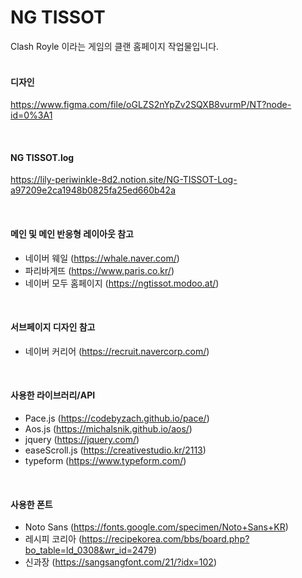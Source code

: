 # NG TISSOT 
Clash Royle 이라는 게임의 클랜 홈페이지 작업물입니다.
<br><br>

#### 디자인
https://www.figma.com/file/oGLZS2nYpZv2SQXB8vurmP/NT?node-id=0%3A1

<br>

#### NG TISSOT.log
https://lily-periwinkle-8d2.notion.site/NG-TISSOT-Log-a97209e2ca1948b0825fa25ed660b42a

<br>

#### 메인 및 메인 반응형 레이아웃 참고
- 네이버 웨일 (https://whale.naver.com/) 
- 파리바게뜨 (https://www.paris.co.kr/)
- 네이버 모두 홈페이지 (https://ngtissot.modoo.at/)

<br>

#### 서브페이지 디자인 참고
- 네이버 커리어 (https://recruit.navercorp.com/)

<br>

#### 사용한 라이브러리/API
- Pace.js (https://codebyzach.github.io/pace/)
- Aos.js (https://michalsnik.github.io/aos/)
- jquery (https://jquery.com/)
- easeScroll.js (https://creativestudio.kr/2113)
- typeform (https://www.typeform.com/)

<br>

#### 사용한 폰트
- Noto Sans (https://fonts.google.com/specimen/Noto+Sans+KR)
- 레시피 코리아 (https://recipekorea.com/bbs/board.php?bo_table=ld_0308&wr_id=2479)
- 신과장 (https://sangsangfont.com/21/?idx=102)
